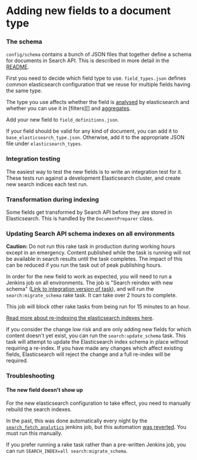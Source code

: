 # Adding new fields to a document type

### The schema

`config/schema` contains a bunch of JSON files that together define a schema for documents in Search API. This is described in more detail in the [README](../config/schema/README.md).

First you need to decide which field type to use.
`field_types.json` defines common elasticsearch configuration that we reuse for multiple fields having the same type.

The type you use affects whether the field is [analysed][] by elasticsearch and whether you can use it in [filters][] and [aggregates][].

[analysed]: https://www.elastic.co/guide/en/elasticsearch/guide/current/mapping-analysis.html
[filter]: https://www.elastic.co/guide/en/elasticsearch/reference/5.6/query-filter-context.html
[aggregates]: https://www.elastic.co/guide/en/elasticsearch/reference/5.6/search-aggregations.html

Add your new field to `field_definitions.json`.

If your field should be valid for any kind of document, you can add it to `base_elasticsearch_type.json`. Otherwise, add it to the appropriate JSON file under `elasticsearch_types`.

### Integration testing

The easiest way to test the new fields is to write an integration test for it. These tests run against a development Elasticsearch cluster, and create new search indices each test run.

### Transformation during indexing

Some fields get transformed by Search API before they are stored in Elasticsearch. This is handled by the `DocumentPreparer` class.

### Updating Search API schema indexes on all environments

**Caution:** Do not run this rake task in production during working hours except in an emergency. Content published while the task is running will not be available in search results until the task completes. The impact of this can be reduced if you run the task out of peak publishing hours.

In order for the new field to work as expected, you will need to run a Jenkins job on all environments. The job is "Search reindex with new schema" ([Link to integration version of task][reindex]), and will run the `search:migrate_schema` rake task. It can take over 2 hours to complete.

[reindex]: https://deploy.integration.publishing.service.gov.uk/job/search_api_reindex_with_new_schema/

This job will block other rake tasks from being run for 15 minutes to an hour.

[Read more about re-indexing the elasticsearch indexes here](https://docs.publishing.service.gov.uk/manual/reindex-elasticsearch.html#how-to-reindex-an-elasticsearch-index).

If you consider the change low risk and are only adding new fields for which content doesn't yet exist, you can run the `search:update_schema` task. This task will attempt to update the Elasticsearch index schema in place without requiring a re-index.
If you have made any changes which affect existing fields, Elasticsearch will reject the change and a full re-index will be required. 

### Troubleshooting

#### The new field doesn't show up

For the new elasticsearch configuration to take effect, you need to manually rebuild the search indexes.

In the past, this was done automatically every night by the [`search_fetch_analytics`](https://github.com/alphagov/search-analytics) jenkins job, but this automation [was reverted](https://github.com/alphagov/search-analytics/commit/a5c3ac58f7198eba74ab7b5bd5555aa07490442a#diff-0484c7ea1cf547a292a2190d0c1c060b). You must run this manually.

If you prefer running a rake task rather than a pre-written Jenkins job, you can run `SEARCH_INDEX=all search:migrate_schema`.
